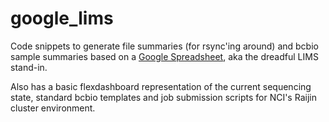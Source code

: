 # google_lims

Code snippets to generate file summaries (for rsync'ing around) and bcbio sample summaries based on a [Google Spreadsheet](https://docs.google.com/spreadsheets/d/1aaTvXrZSdA1ekiLEpW60OeNq2V7D_oEMBzTgC-uDJAM/edit#gid=0), aka the dreadful LIMS stand-in.

Also has a basic flexdashboard representation of the current sequencing state, standard bcbio templates and job submission scripts for NCI's Raijin cluster environment.

